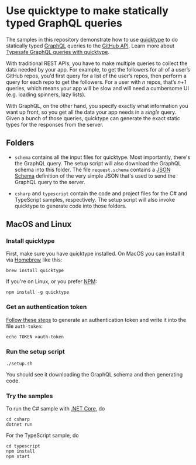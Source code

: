 # Use quicktype to make statically typed GraphQL queries

The samples in this repository demonstrate how to use
[quicktype](https://quicktype.io/) to do statically typed
[GraphQL](http://graphql.org/) queries to the
[GitHub API](https://developer.github.com/v4/).
Learn more about [Typesafe GraphQL queries with quicktype](https://blog.quicktype.io/graphql-with-quicktype/).

With traditional REST APIs, you have to make multiple queries to collect the data needed by your app. For example, to get the followers for all of a user’s GitHub repos, you’d first query for a list of the user’s repos, then perform a query for each repo to get the followers. For a user with *n* repos, that’s *n+1* queries, which means your app will be slow and will need a cumbersome UI (e.g. loading spinners, lazy lists).

With GraphQL, on the other hand, you specify exactly what information you want up front, so you get all the data your app needs in a *single* query.  Given a bunch of those queries, quicktype can generate the exact static types for the responses from the server.

## Folders

* `schema` contains all the input files for quicktype.  Most importantly, there's the GraphQL query.  The setup script will also download the GraphQL schema into this folder.  The file `request.schema` contains a [JSON Schema](http://json-schema.org) definition of the very simple JSON that's used to send the GraphQL query to the server.

* `csharp` and `typescript` contain the code and project files for the C# and TypeScript samples, respectively.  The setup script will also invoke quicktype to generate code into those folders.

## MacOS and Linux

### Install quicktype

First, make sure you have quicktype installed.  On MacOS you can
install it via [Homebrew](https://brew.sh/) like this:

    brew install quicktype

If you're on Linux, or you prefer [NPM](https://www.npmjs.com/):

    npm install -g quicktype

### Get an authentication token

[Follow these steps](https://help.github.com/articles/creating-a-personal-access-token-for-the-command-line/)
to generate an authentication token and write it into the file `auth-token`:

    echo TOKEN >auth-token

### Run the setup script

    ./setup.sh

You should see it downloading the GraphQL schema and then generating
code.

### Try the samples

To run the C# sample with
[.NET Core](https://www.microsoft.com/net/learn/get-started/macos), do

    cd csharp
	dotnet run

For the TypeScript sample, do

    cd typescript
	npm install
	npm start
